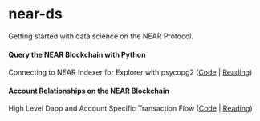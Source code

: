 # near-ds
Getting started with data science on the NEAR Protocol.

#### Query the NEAR Blockchain with Python
Connecting to NEAR Indexer for Explorer with psycopg2 ([Code](https://github.com/gumdropsteve/near-ds/blob/main/00_query_the_near_blockchain_with_python.ipynb) | [Reading](https://medium.com/dropout-analytics/query-the-blockchain-with-python-78212c4faf7a?source=friends_link&sk=baf62808be8a1961ea70cdf457cda06d))

#### Account Relationships on the NEAR Blockchain
High Level Dapp and Account Specific Transaction Flow ([Code](https://github.com/gumdropsteve/near-ds/blob/main/01_account_relationships_through_transactions.ipynb) | [Reading](https://medium.com/dropout-analytics/account-relationships-on-the-blockchain-2fcddc25a3b4?source=friends_link&sk=074c2f1012d99f31b1d5b4a6775879f9))
